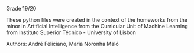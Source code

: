 Grade 19/20

These python files were created in the context of the homeworks from the minor in Artificial Intelligence from the Curricular Unit of Machine Learning from Instituto Superior Técnico - University of Lisbon 

Authors: André Feliciano, Maria Noronha Maló
